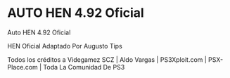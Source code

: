 # AUTO HEN 4.92 Oficial 

Auto HEN 4.92 Oficial

HEN Oficial Adaptado Por Augusto Tips

Todos los créditos a Videgamez SCZ | Aldo Vargas | PS3Xploit.com | PSX-Place.com | Toda La Comunidad De PS3
